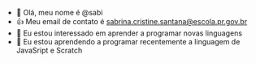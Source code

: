 - 👋 Olá, meu nome é @sabi
- 👍 Meu email de contato é sabrina.cristine.santana@escola.pr.gov.br
- 👀 Eu estou interessado em aprender a programar novas linguagens
- 🌱 Eu estou aprendendo a programar recentemente a linguagem de JavaSript e Scratch
